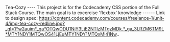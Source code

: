 Tea-Cozy ----
This project is for the Codecademy CSS portion of the Full Stack Course. The main goal is to excercise 'flexbox' knowledge ------
Link to design spec: https://content.codecademy.com/courses/freelance-1/unit-4/img-tea-cozy-redline.jpg?_gl=1*w2auim*_ga*OTQwODU1NjY3LjE2NTIzMTgzMDk.*_ga_3LRZM6TM9L*MTY1NDY1MTQwOS41LjEuMTY1NDY1MTQxMi41Nw..